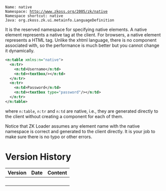 `Name: native`  
`Namespace: `[`http://www.zkoss.org/2005/zk/native`](http://www.zkoss.org/2005/zk/native)  
`Namespace shortcut: native`  
`Java: `<javadoc method="NATIVE_NAMESPACE">`org.zkoss.zk.ui.metainfo.LanguageDefinition`</javadoc>

It is the reserved namespace for specifying native elements. A native
element represents a native tag at the client. For browsers, a native
element represents a HTML tag. Unlike the xhtml language, there is no
component associated with, so the performance is much better but you
cannot change it dynamically.

``` xml
<n:table xmlns:n="native">
  <n:tr>
    <n:td>Username</n:td>
    <n:td><textbox/></n:td>
  </n:tr>
  <n:tr>
    <n:td>Password</n:td>
    <n:td><textbox type="password"/></n:td>
  </n:tr>
</n:table>
```

where `n:table`, `n:tr` and `n:td` are native, i.e., they are generated
directly to the client without creating a component for each of them.

Notice that ZK Loader assumes any element name with the native namespace
is correct and generated to the client directly. It is your job to make
sure there is no typo or other errors.

# Version History

| Version | Date | Content |
|---------|------|---------|
|         |      |         |
